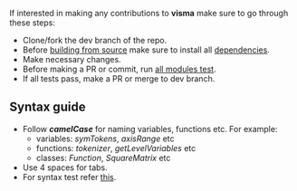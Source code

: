 If interested in making any contributions to **visma** make sure to go through these steps:

- Clone/fork the dev branch of the repo.
- Before [building from source](https://github.com/aerospaceresearch/visma/wiki/Install#build-from-source) make sure to install all [dependencies](https://github.com/aerospaceresearch/visma/wiki/Dependencies).
- Make necessary changes.
- Before making a PR or commit, run [all modules test](https://github.com/aerospaceresearch/visma/wiki/Tests).
- If all tests pass, make a PR or merge to dev branch.


## Syntax guide

- Follow **_camelCase_** for naming variables, functions etc. For example:
    - variables: _symTokens_, _axisRange_ etc
    - functions: _tokenizer_, _getLevelVariables_ etc
    - classes: _Function_, _SquareMatrix_ etc
- Use 4 spaces for tabs.
- For syntax test refer [this](https://github.com/aerospaceresearch/visma/wiki/Tests#syntax-tests).
